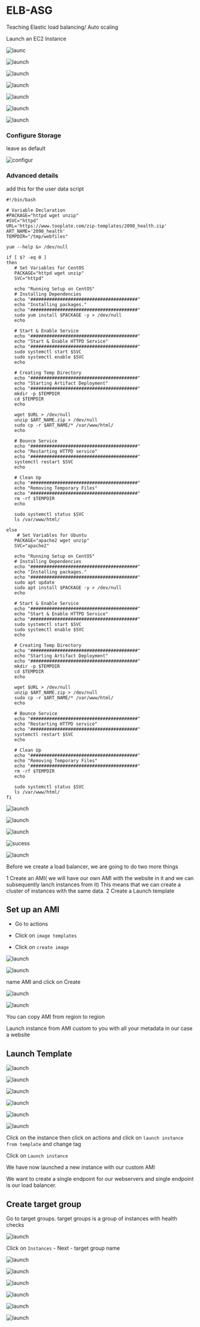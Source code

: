 # ELB-ASG
Teaching Elastic load balancing/ Auto scaling

Launch an EC2 Instance

![launc](./images/Snipaste_2023-09-07_17-52-32.png)

![launch](./images/launch-instance.png)

![launch](./images/name-1.png)

![launch](./images/name-2.png)

![launch](./images/s-g1.png)

![launch](./images/S-G.png)

![launch](./images/name-3.png)

### Configure Storage 
leave as default

![configur](./images/configure-storage.png)

### Advanced details

add this for the user data script

```
#!/bin/bash

# Variable Declaration
#PACKAGE="httpd wget unzip"
#SVC="httpd"
URL='https://www.tooplate.com/zip-templates/2098_health.zip'
ART_NAME='2098_health'
TEMPDIR="/tmp/webfiles"

yum --help &> /dev/null

if [ $? -eq 0 ]
then
   # Set Variables for CentOS
   PACKAGE="httpd wget unzip"
   SVC="httpd"

   echo "Running Setup on CentOS"
   # Installing Dependencies
   echo "########################################"
   echo "Installing packages."
   echo "########################################"
   sudo yum install $PACKAGE -y > /dev/null
   echo

   # Start & Enable Service
   echo "########################################"
   echo "Start & Enable HTTPD Service"
   echo "########################################"
   sudo systemctl start $SVC
   sudo systemctl enable $SVC
   echo

   # Creating Temp Directory
   echo "########################################"
   echo "Starting Artifact Deployment"
   echo "########################################"
   mkdir -p $TEMPDIR
   cd $TEMPDIR
   echo

   wget $URL > /dev/null
   unzip $ART_NAME.zip > /dev/null
   sudo cp -r $ART_NAME/* /var/www/html/
   echo

   # Bounce Service
   echo "########################################"
   echo "Restarting HTTPD service"
   echo "########################################"
   systemctl restart $SVC
   echo

   # Clean Up
   echo "########################################"
   echo "Removing Temporary Files"
   echo "########################################"
   rm -rf $TEMPDIR
   echo

   sudo systemctl status $SVC
   ls /var/www/html/

else
    # Set Variables for Ubuntu
   PACKAGE="apache2 wget unzip"
   SVC="apache2"

   echo "Running Setup on CentOS"
   # Installing Dependencies
   echo "########################################"
   echo "Installing packages."
   echo "########################################"
   sudo apt update
   sudo apt install $PACKAGE -y > /dev/null
   echo

   # Start & Enable Service
   echo "########################################"
   echo "Start & Enable HTTPD Service"
   echo "########################################"
   sudo systemctl start $SVC
   sudo systemctl enable $SVC
   echo

   # Creating Temp Directory
   echo "########################################"
   echo "Starting Artifact Deployment"
   echo "########################################"
   mkdir -p $TEMPDIR
   cd $TEMPDIR
   echo

   wget $URL > /dev/null
   unzip $ART_NAME.zip > /dev/null
   sudo cp -r $ART_NAME/* /var/www/html/
   echo

   # Bounce Service
   echo "########################################"
   echo "Restarting HTTPD service"
   echo "########################################"
   systemctl restart $SVC
   echo

   # Clean Up
   echo "########################################"
   echo "Removing Temporary Files"
   echo "########################################"
   rm -rf $TEMPDIR
   echo

   sudo systemctl status $SVC
   ls /var/www/html/
fi 

```
![launch](./images/launch.png)

![launch](./images/sucees.png)

![launch](./images/sucess1.png)

![sucess](./images/sucess0.png)

![launch](./images/website.png)


Before we create a load balancer, we are going to do two more things 

1 Create an AMI( we will have our own AMI with the website in it and we can subsequently lanch instances from it) This means that we can create a cluster of instances with the same data.
2 Create a Launch template

## Set up an AMI

- Go to actions

- Click on `image templates`

- Click on `create image`

![launch](./images/image-template.png)

![launch](./images/create-image.png)

 name AMI and click on Create

![launch](./images/name-image.png)

![launch](./images/Available.png)

You can copy AMI from region to region

Launch instance from AMI custom to you with all your metadata in our case a website

## Launch Template

![launch](./images/launch-templates.png)


![launch](./images/1.png)


![launch](./images/2.png)


![launch](./images/3.png)


![launch](./images/4.png)

![launch](./images/5.png)

Click on the instance then click on  actions  and click on `launch instance from template` and change tag

Click on `Launch instance`


We have now launched a new instance with our custom AMI

We want to create a single endpoint for our webservers and single endpoint is our load balancer.

## Create target group

Go to target groups. target groups is a group of instances with health checks

![launch](./images/create-targetgrp.png)

Click on `Instances` - Next - target group name

![launch](./images/h-1.png)


![launch](./images/h-2.png)

![launch](./images/H-3.png)

![launch](./images/h-4.png)

![launch](./images/h-5.png)

![launch](./images/h-6.png)













